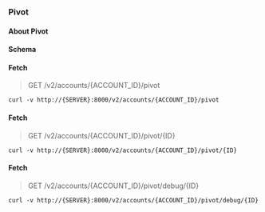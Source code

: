 ### Pivot

#### About Pivot

#### Schema



#### Fetch

> GET /v2/accounts/{ACCOUNT_ID}/pivot

```curl
curl -v http://{SERVER}:8000/v2/accounts/{ACCOUNT_ID}/pivot
```

#### Fetch

> GET /v2/accounts/{ACCOUNT_ID}/pivot/{ID}

```curl
curl -v http://{SERVER}:8000/v2/accounts/{ACCOUNT_ID}/pivot/{ID}
```

#### Fetch

> GET /v2/accounts/{ACCOUNT_ID}/pivot/debug/{ID}

```curl
curl -v http://{SERVER}:8000/v2/accounts/{ACCOUNT_ID}/pivot/debug/{ID}
```

